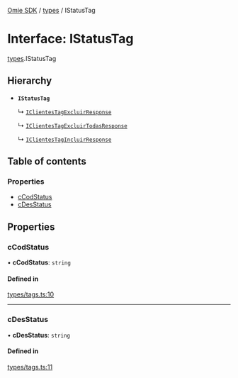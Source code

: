 [Omie SDK](../README.md) / [types](../modules/types.md) / IStatusTag

# Interface: IStatusTag

[types](../modules/types.md).IStatusTag

## Hierarchy

- **`IStatusTag`**

  ↳ [`IClientesTagExcluirResponse`](types.IClientesTagExcluirResponse.md)

  ↳ [`IClientesTagExcluirTodasResponse`](types.IClientesTagExcluirTodasResponse.md)

  ↳ [`IClientesTagIncluirResponse`](types.IClientesTagIncluirResponse.md)

## Table of contents

### Properties

- [cCodStatus](types.IStatusTag.md#ccodstatus)
- [cDesStatus](types.IStatusTag.md#cdesstatus)

## Properties

### cCodStatus

• **cCodStatus**: `string`

#### Defined in

[types/tags.ts:10](https://github.com/lucas-bogos/omie-sdk/blob/96c014c/src/types/tags.ts#L10)

___

### cDesStatus

• **cDesStatus**: `string`

#### Defined in

[types/tags.ts:11](https://github.com/lucas-bogos/omie-sdk/blob/96c014c/src/types/tags.ts#L11)
